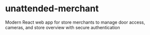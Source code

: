 # unattended-merchant
Modern React web app for store merchants to manage door access, cameras, and store overview with secure authentication
